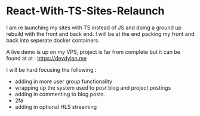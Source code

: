 # React-With-TS-Sites-Relaunch

I am re launching my sites with TS instead of JS and doing a ground up rebuild with the front and back end.
I will be at the end packing my front and back into seperate docker containers.

A live demo is up on my VPS, project is far from complete but it can be found at at : https://devdylan.me 

I will be hard focusing the following :
- adding in more user group functionality
- wrapping up the system used to post blog and project postings
- adding in commenting to blog posts.
- 2fa
- adding in optional HLS streaming
